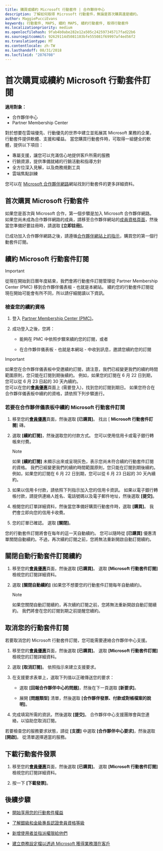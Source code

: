 ```yaml
---
title: 購買或續約 Microsoft 行動套件 | 合作夥伴中心
description: 了解如何取得 Microsoft 行動套件，無論是首次購買還是續約。
author: MaggiePucciEvans
keywords: 行動套件, MAPS, 續約 MAPS, 續約行動套件, 取得行動套件
ms.localizationpriority: medium
ms.openlocfilehash: 9fab4b0abe282e12a505c242597345717fad22b6
ms.sourcegitcommit: 92629114d5081103bfe555081f69997af4ed56f2
ms.translationtype: MT
ms.contentlocale: zh-TW
ms.lasthandoff: 08/31/2018
ms.locfileid: "2876708"
---
```

# <a name="buy-for-the-first-time-or-renew-a-microsoft-action-pack-subscription"></a>首次購買或續約 Microsoft 行動套件訂閱

**適用對象：**

-  合作夥伴中心
-  Partner Membership Center

對於想要在雲端優先、行動優先的世界中建立並拓展其 Microsoft 業務的企業，行動套件提供軟體、支援和權益。 當您購買行動套件時，可取得一組健全的軟體，提供以下項目： 

- 專屬支援，讓您可以充滿信心地提供客戶所需的服務 
- 行銷資源，提供準備就緒的行銷活動和指導方針 
- 全方位深入見解，以及商務規劃工具 
- 雲端焦點訓練 

您可以在 [Microsoft 合作夥伴網路](https://partner.microsoft.com/membership/internal-use-software#simple-tab-content-3)網站找到行動套件的更多詳細資料。

## <a name="buy-microsoft-action-pack-for-the-first-time"></a>首次購買 Microsoft 行動套件

如果您是首次與 Microsoft 合作，第一個步驟是加入 Microsoft 合作夥伴網路。 如果您尚未成為合作夥伴網路的成員，請移至合作夥伴網站的[成員資格頁面](https://partner.microsoft.com/membership)，然後當您準備好要註冊時，請選取 **\[立即註冊\]**。 

已成功加入合作夥伴網路之後，請遵循[合作夥伴網站上的指示](https://partner.microsoft.com/membership/action-pack)，購買您的第一個行動套件訂閱。 

## <a name="renew-a-microsoft-action-pack-subscription"></a>續約 Microsoft 行動套件訂閱

>[!IMPORTANT]
>從現在開始到日曆年度結束，我們會將行動套件訂閱管理從 Partner Membership Center (PMC) 移到合作夥伴儀表板 - 也就是本網站。 續約您的行動套件訂閱從現在開始可能會有所不同，所以請仔細閱讀以下資訊。  

### <a name="check-your-renewal-eligibility"></a>檢查您的續約資格

1. 登入 [Partner Membership Center (PMC)](https://partner.microsoft.com/_login?authType=OpenIdConnect)。

2. 成功登入之後，您將：

    - 能夠在 PMC 中依照步驟來續約您的訂閱，或者

    - 在合作夥伴儀表板 - 也就是本網站 - 中收到訊息，邀請您續約您的訂閱

>[!IMPORTANT]
>如果您在合作夥伴儀表板中受邀續約訂閱，請注意，我們已經變更我們的續約時間範圍原則，您只能在訂閱到期後續約。 例如，如果您的訂閱在 6 月 22 日到期，您可以從 6 月 23 日起的 30 天內續約。       
>您可以在您的[**會員優惠**](https://partnercenter.microsoft.com/pcv/partnership/offers)頁面上 (需要登入)，找到您的訂閱到期日。 如果您符合在合作夥伴儀表板中續約的資格，請依照下列步驟進行。  



### <a name="to-renew-a-microsoft-action-pack-subscription-in-the-partner-dashboard"></a>若要在合作夥伴儀表板中續約 Microsoft 行動套件訂閱

1. 移至您的[**會員優惠**](https://partnercenter.microsoft.com/pcv/partnership/offers)頁面，然後選取 **\[已購買\]**。 找出 [ **Microsoft 行動套件訂閱**] 磚。  

2. 選取 **\[續約訂閱\]**，然後選取您的付款方式。 您可以使用信用卡或電子銀行轉帳來付費。

    >[!NOTE]
    >如果 **\[續約訂閱\]** 未顯示出來或呈現灰色，表示您尚未符合續約行動套件訂閱的資格。 我們已經變更我們的續約時間範圍原則，您只能在訂閱到期後續約。 例如，如果您的訂閱在 6 月 22 日到期，您可以從 6 月 23 日起的 30 天內續約。  

3. 如果以信用卡付款，請依照下列指示加入您的信用卡資訊。 如果以電子銀行轉帳付款，請提供連絡人姓名、電話號碼以及電子郵件地址，然後選取 **\[提交\]**。 
     
4. 檢閱您的訂單詳細資料，然後當您準備好購買行動套件時，選取 **\[購買\]**。 我們會立即向您的信用卡收費。

5. 您的訂單已確認。 選取 **\[關閉\]**。

您的行動套件訂閱將會在每年的這一天自動續約。 您可以隨時從 **\[已購買\]** 優惠清單關閉自動續約。不過，再次續約訂閱之前，您將無法重新開啟自動訂閱續約。 


## <a name="turn-off-automatic-action-pack-subscription-renewal"></a>關閉自動行動套件訂閱續約

1. 移至您的[**會員優惠**](https://partnercenter.microsoft.com/pcv/partnership/offers)頁面，然後選取 **\[已購買\]**。 選取 **\[Microsoft 行動套件訂閱\]** 檢視您的訂閱詳細資料。 

2. 選取 **\[關閉自動續約\]** (如果您不想要您的行動套件訂閱每年自動續約)。 

    >[!NOTE]
    >如果您關閉自動訂閱續約，再次續約訂閱之前，您將無法重新開啟自動訂閱續約。 我們將會在您的訂閱到期之前提醒您續約。


## <a name="cancel-your-action-pack-subscription"></a>取消您的行動套件訂閱

若要取消您的 Microsoft 行動套件訂閱，您可能需要連絡合作夥伴中心支援。

1. 移至您的[**會員優惠**](https://partnercenter.microsoft.com/pcv/partnership/offers)頁面，然後選取 **\[已購買\]**。 選取 **\[Microsoft 行動套件訂閱\]** 檢視您的訂閱詳細資料。 

3. 選取 **\[取消訂閱\]**。 依照指示來建立支援要求。 

4. 在支援要求表單上，選取下列值以正確傳送您的要求：

    -  選取 **\[回報合作夥伴中心的問題\]**，然後在下一頁選取 **\[新要求\]**。

    -  展開 **\[問題類型\]** 清單，然後選取 **\[合作夥伴發票、付款或對帳檔案的說明\]**。 

5. 完成填寫所需的資訊，然後選取 **\[提交\]**。 合作夥伴中心支援團隊會與您連絡，以協助您取消訂閱。

若要檢查您的服務要求狀態，請從 **\[支援\]** 中選取 **\[合作夥伴中心要求\]**，然後選取 **\[開啟\]**。 從清單選擇適當的服務。  

## <a name="download-your-action-pack-invoice"></a>下載行動套件發票

1. 移至您的[**會員優惠**](https://partnercenter.microsoft.com/pcv/partnership/offers)頁面，然後選取 **\[已購買\]**。 選取 **\[Microsoft 行動套件訂閱\]** 檢視您的訂閱詳細資料。 

3. 按一下 **\[下載發票\]**。
 
## <a name="next-steps"></a>後續步驟

-   [開始享用您的行動套件權益](manage-your-partner-network-benefits.md)

-   [了解銀級和金級專長認證會員資格等級](https://partner.microsoft.com/membership/internal-use-software#simple-tab-content-2)

-   [新增使用者並指派權限給他們](create-user-accounts-and-set-permissions.md)

-   [建立商務設定檔以透過 Microsoft 獲得業務潛在客戶](create-a-marketing-profile.md)



